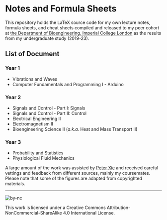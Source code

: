 # Notes and Formula Sheets
This repository holds the LaTeX source code for my own lecture notes, formula sheets, and cheat sheets compiled and released to my peer cohort at [the Department of Bioengineering, Imperial College London](https://www.imperial.ac.uk/bioengineering) as the results from my undergraduate study (2019-23).

## List of Document
### Year 1
  - Vibrations and Waves
  - Computer Fundamentals and Programming I - Arduino
### Year 2
  - Signals and Control - Part I: Signals
  - Signals and Control - Part II: Control
  - Electrical Engineering II
  - Electromagnetism II
  - Bioengineering Science II (_a.k.a._ Heat and Mass Transport II)
### Year 3
  - Probability and Statistics
  - Physiological Fluid Mechanics

A large amount of the work was assisted by [Peter Xie](mailto:peter.xie19@imperial.ac.uk) and received careful vettings and feedback from different sources, mainly my coursemates. Please note that some of the figures are adapted from copyrighted materials.

---

![by-nc](https://binghuan.li/_include/imgs/by-nc.svg)

This work is licensed under a Creative Commons Attribution-NonCommercial-ShareAlike 4.0 International License.
